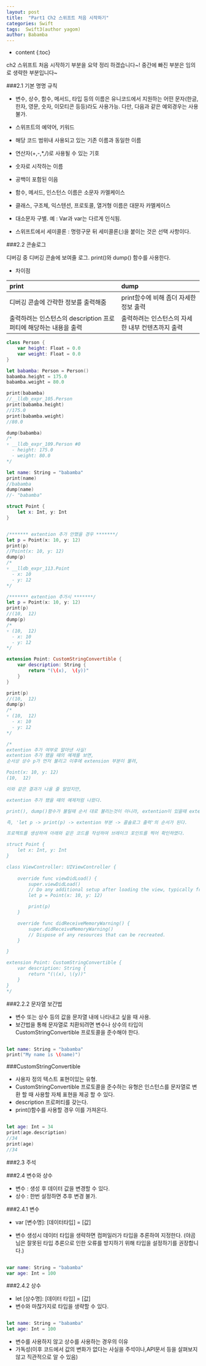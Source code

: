 ```yaml
---
layout: post
title:  "Part1 Ch2 스위프트 처음 시작하기"
categories: Swift
tags:  Swift3(author yagom) 
author: Babamba
---
```


* content
{:toc}

ch2 스위프트 처음 시작하기 부분을 요약 정리 하겠습니다~! 중간에 빠진 부분은 임의로 생략한 부분입니다~


###2.1 기본 명명 규칙

* 변수, 상수, 함수, 메서드, 타입 등의 이름은 유니코드에서 지원하는 어떤 문자(한글, 한자, 영문, 숫자, 이모티콘 등등)라도 사용가능. 다만, 다음과 같은 예외경우는 사용불가.
 * 스위프트의 예약어, 키워드
 * 해당 코드 범위내 사용되고 있는 기존 이름과 동일한 이름
 * 연산자(+,-,*,/)로 사용될 수 있는 기호
 * 숫자로 시작하는 이름
 * 공백이 포함된 이음

* 함수, 메서드, 인스턴스 이름은 소문자 카멜케이스
* 클래스, 구조체, 익스텐션, 프로토콜, 열거형 이름은 대문자 카멜케이스
* 대소문자 구별. 예 : Var과 var는 다르게 인식됨.
* 스위프트에서 세미콜론 : 명령구문 뒤 세미콜론(;)을 붙이는 것은 선택 사항이다.

###2.2 콘솔로그

디버깅 중 디버깅 콘솔에 보여줄 로그. print()와 dump() 함수를 사용한다.

* 차이점

|print|dump|
|:--|:--|
|디버깅 콘솔에 간략한 정보를 출력해줌|print함수에 비해 좀더 자세한 정보 출력|
|출력하려는 인스턴스의 description 프로퍼티에 해당하는 내용을 출력|출력하려는 인스턴스의 자세한 내부 컨텐츠까지 출력|

```swift
class Person {
    var height: Float = 0.0
    var weight: Float = 0.0
}

let babamba: Person = Person()
babamba.height = 175.0
babamba.weight = 80.0

print(babamba)
//__lldb_expr_105.Person
print(babamba.height)
//175.0
print(babamba.weight)
//80.0

dump(babamba)
/*
▿ __lldb_expr_109.Person #0
  - height: 175.0
  - weight: 80.0
*/

let name: String = "babamba"
print(name)
//babamba
dump(name)
//- "babamba"

struct Point {
    let x: Int, y: Int
}


/******* extention 추가 안했을 경우 *******/
let p = Point(x: 10, y: 12)
print(p)
//Point(x: 10, y: 12)
dump(p)
/*
▿ __lldb_expr_113.Point
  - x: 10
  - y: 12
*/

/******* extention 추가시 *******/
let p = Point(x: 10, y: 12)
print(p)
//(10,  12)
dump(p)
/*
▿ (10,  12)
  - x: 10
  - y: 12
*/

extension Point: CustomStringConvertible {
    var description: String {
        return "(\(x),  \(y))"
    }
}

print(p)
//(10,  12)
dump(p)
/*
▿ (10,  12)
  - x: 10
  - y: 12
*/

/*
extention 추가 여부로 알아낸 사실!
extention 추가 됐을 떄의 예제를 보면,
순서상 상수 p가 먼저 불리고 이후에 extension 부분이 불려,

Point(x: 10, y: 12)
(10,  12)

이와 같은 결과가 나올 줄 알았지만,

extention 추가 됐을 떄의 예제처럼 나왔다.

print(), dump()함수가 불릴때 순서 대로 불리는것이 아니라, extention이 있을때 extention 부분을 거친후 콘솔로그에 표시된다.

즉, 'let p -> print(p) -> extention 부분 -> 콜솔로그 출력'의 순서가 된다.

프로젝트를 생성하여 아래와 같은 코드를 작성하여 브레이크 포인트를 찍어 확인하였다.

struct Point {
    let x: Int, y: Int
}

class ViewController: UIViewController {
    
    override func viewDidLoad() {
        super.viewDidLoad()
        // Do any additional setup after loading the view, typically from a nib.
        let p = Point(x: 10, y: 12)

        print(p)
    }

    override func didReceiveMemoryWarning() {
        super.didReceiveMemoryWarning()
        // Dispose of any resources that can be recreated.
    }

}

extension Point: CustomStringConvertible {
    var description: String {
        return "(\(x), \(y))"
    }
}
*/

```

###2.2.2 문자열 보간법

* 변수 또는 상수 등의 값을 문자열 내에 나타내고 싶을 때 사용.
* 보간법을 통해 문자열로 치환되려면 변수나 상수의 타입이 CustomStringConvertible 프로토콜을 준수해야 한다.

```swift

let name: String = "babamba"
print("My name is \(name)")

```

###CustomStringConvertible

* 사용자 정의 텍스트 표현이있는 유형.
* CustomStringConvertible 프로토콜을 준수하는 유형은 인스턴스를 문자열로 변환 할 때 사용할 자체 표현을 제공 할 수 있다.
* description 프로퍼티를 갖는다.
 * print()함수를 사용할 경우 이를 가져온다.

```swift

let age: Int = 34
print(age.description)
//34
print(age)
//34

```

###2.3 주석


###2.4 변수와 상수

* 변수 : 생성 후 데이터 값을 변경할 수 있다.
* 상수 : 한번 설정하면 추후 변경 불가.

###2.4.1 변수

* var [변수명]: [데이터타입] = [값]

* 변수 생성시 데이터 타입을 생략하면 컴퍼일러가 타입을 추론하여 지정한다. (야곰님은 잘못된 타입 추론으로 인한 오류를 방지하기 위해 타입을 설정하기를 권장합니다.)

```swift

var name: String = "babamba"
var age: Int = 100

```

###2.4.2 상수

* let [상수명]: [데이터 타입] = [값]
* 변수와 마찮가지로 타입을 생략할 수 있다.

```swift

let name: String = "babamba"
let age: Int = 100

```

* 변수를 사용하지 않고 상수를 사용하는 경우의 이유
 * 가독성(이후 코드에서 값의 변화가 없다는 사실을 주석이나,API문서 등을 살펴보지 않고 직관적으로 알 수 있음)

